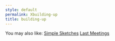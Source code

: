 ```yaml
---
style: default
permalink: Xbuilding-up
title: building-up
---
```

You may also like:
[Simple Sketches](http://scp-wiki.net/simple-sketches)
[Last Meetings](http://scp-wiki.net/last-meetings)